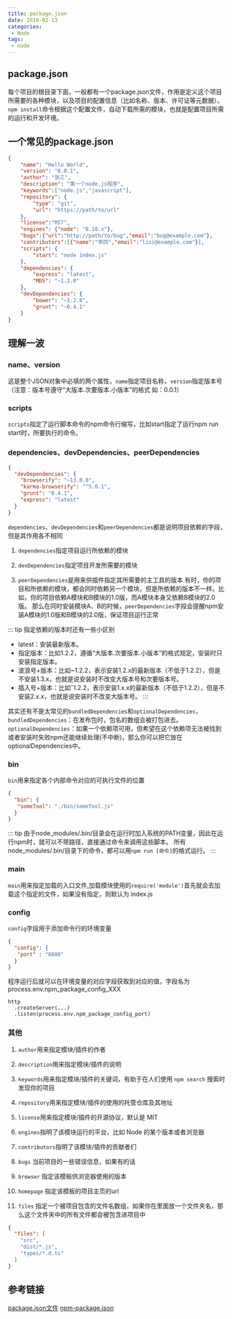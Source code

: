 ```yaml
---
title: package.json 
date: 2019-02-13
categories: 
 - Node
tags: 
 - node
---
```

## package.json
每个项目的根目录下面，一般都有一个package.json文件，作用是定义这个项目所需要的各种模块，以及项目的配置信息（比如名称、版本、许可证等元数据）。
`npm install`命令根据这个配置文件，自动下载所需的模块，也就是配置项目所需的运行和开发环境。

## 一个常见的package.json
```json
{
	"name": "Hello World",
	"version": "0.0.1",
	"author": "张三",
	"description": "第一个node.js程序",
	"keywords":["node.js","javascript"],
	"repository": {
		"type": "git",
		"url": "https://path/to/url"
	},
	"license":"MIT",
	"engines": {"node": "0.10.x"},
	"bugs":{"url":"http://path/to/bug","email":"bug@example.com"},
	"contributors":[{"name":"李四","email":"lisi@example.com"}],
	"scripts": {
		"start": "node index.js"
	},
	"dependencies": {
		"express": "latest",
		"MD5": "~1.2.0"
	},
	"devDependencies": {
		"bower": "~1.2.8",
		"grunt": "~0.4.1"
	}
}
```

## 理解一波
### name、version
这是整个JSON对象中必填的两个属性，`name`指定项目名称，`version`指定版本号（注意：版本号遵守“大版本.次要版本.小版本”的格式 如：0.0.1）

### scripts
`scripts`指定了运行脚本命令的npm命令行缩写，比如start指定了运行npm run start时，所要执行的命令。

### dependencies、devDependencies、peerDependencies
```json
{
  "devDependencies": {
    "browserify": "~13.0.0",
    "karma-browserify": "^5.0.1",
    "grunt": "0.4.1",
    "express": "latest"
  }
}
```

`dependencies`、`devDependencies`和`peerDependencies`都是说明项目依赖的字段，但是其作用各不相同
1. `dependencies`指定项目运行所依赖的模块

2. `devDependencies`指定项目开发所需要的模块

3. `peerDependencies`是用来供插件指定其所需要的主工具的版本
有时，你的项目和所依赖的模块，都会同时依赖另一个模块，但是所依赖的版本不一样。比如，你的项目依赖A模块和B模块的1.0版，而A模块本身又依赖B模块的2.0版。
那么在同时安装模块A、B的时候，`peerDependencies`字段会提醒npm安装A模块的1.0版和B模块的2.0版，保证项目运行正常

::: tip 指定依赖的版本时还有一些小区别
* latest：安装最新版本。
* 指定版本：比如1.2.2，遵循“大版本.次要版本.小版本”的格式规定，安装时只安装指定版本。
* 波浪号+版本：比如~1.2.2，表示安装1.2.x的最新版本（不低于1.2.2），但是不安装1.3.x，也就是说安装时不改变大版本号和次要版本号。
* 插入号+版本：比如ˆ1.2.2，表示安装1.x.x的最新版本（不低于1.2.2），但是不安装2.x.x，也就是说安装时不改变大版本号。
:::

其实还有不是太常见的`bundledDependencies`和`optionalDependencies`，
`bundledDependencies`：在发布包时，包名的数组会被打包进去。
`optionalDependencies`：如果一个依赖项可用，但希望在这个依赖项无法被找到或者安装时失败npm还能继续处理(不中断)，那么你可以把它放在optionalDependencies中。
### bin
`bin`用来指定各个内部命令对应的可执行文件的位置
```json
{
  "bin": {
   "someTool": "./bin/someTool.js"
  } 
}
```
::: tip 
由于node_modules/.bin/目录会在运行时加入系统的PATH变量，因此在运行npm时，就可以不带路径，直接通过命令来调用这些脚本。
所有node_modules/.bin/目录下的命令，都可以用`npm run [命令]`的格式运行。
:::
### main
`main`用来指定加载的入口文件,加载模块使用的`require('module')`首先就会去加载这个指定的文件，如果没有指定，则默认为 index.js

### config
`config`字段用于添加命令行的环境变量
```json
{
  "config": {
   "port" : "8080"
  } 
}
```
程序运行后就可以在环境变量的对应字段获取到对应的值，字段名为 process.env.npm_package_config_XXX
```
http
  .createServer(...)
  .listen(process.env.npm_package_config_port)
```

### 其他
1. `author`用来指定模块/插件的作者

2. `description`用来指定模块/插件的说明

3. `keywords`用来指定模块/插件的关键词，有助于在人们使用 `npm search` 搜索时发现你的项目

4. `repository`用来指定模块/插件的使用的托管仓库及其地址

5. `license`用来指定模块/插件的开源协议，默认是 MIT

6. `engines`指明了该模块运行的平台，比如 Node 的某个版本或者浏览器

7. `contributors`指明了该模块/插件的贡献者们

8. `bugs` 当前项目的一些错误信息，如果有的话

9. `browser` 指定该模板供浏览器使用的版本

10. `homepage` 指定该模板的项目主页的url

11. `files` 指定一个被项目包含的文件名数组，如果你在里面放一个文件夹名，那么这个文件夹中的所有文件都会被包含进项目中
```json
{
  "files": [
    "src",
    "dist/*.js",
    "types/*.d.ts"
  ]
}
```

## 参考链接
[package.json文件](http://javascript.ruanyifeng.com/nodejs/packagejson.html)
[npm-package.json](https://docs.npmjs.com/files/package.json)